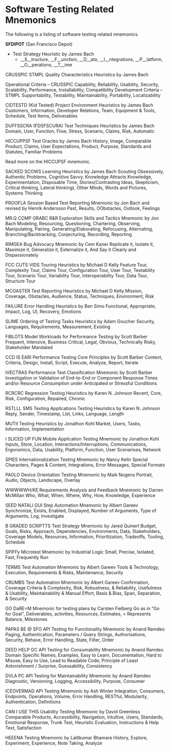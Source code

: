 # Software Testing Related Mnemonics

The following is a listing of software testing related mnemonics. 

__SFDIPOT__ (San Francisco Depot)
- Test Strategy Heuristic by James Bach
  - __S__tructure, __F__unction, __D__ata, __I__ntegrations, __P__latform, __O__perations, __T__ime

CRUSSPIC STMPL
Quality Characteristics Heuristics by James Bach

Operational Criteria – CRUSSPIC
Capability, Reliability, Usability, Security, Scalability, Performance, Installability, Compatibility
Development Criteria – STMPL
Supportability, Testability, Maintainability, Portability, Localizability

CIDTESTD (Kid Tested)
Project Environment Heuristics by James Bach
Customers, Information, Developer Relations, Team, Equipment & Tools, Schedule, Test Items, Deliverables

DUFFSSCRA (FDSFSCURA)
Test Techniques Heuristics by James Bach
Domain, User, Function, Flow, Stress, Scenario, Claims, Risk, Automatic

HICCUPPSF
Test Oracles by James Bach
History, Image, Comparable Product, Claims, User Expectations, Product, Purpose, Standards and Statutes, Familiar Problems

Read more on the HICCUPSF mnemonic.

SACKED SCOWS
Learning Heuristics by James Bach
Scouting Obsessively, Authentic Problems, Cognitive Savvy, Knowledge Attracts Knowledge, Experimentation, Disposable Time, Stories(Contrasting Ideas, Skepticism, Critical thinking, Lateral thinking), Other Minds, Words and Pictures, Systems Thinking

PROOFLA
Session Based Test Reporting Mnemonic by Jon Bach and revised by Henrik Andersson
Past, Results, OObstacles, Outlook, Feelings

MR.Q COMP GRABC R&R
Exploration Skills and Tactics Mnemonic by Jon Bach
Modeling, Resourcing, Questioning, Chartering, Observing, Manipulating, Pairing, Generating/Elaborating, Refocusing, Alternating, Branching/Backtracking, Conjecturing, Recording, Reporting

RIMGEA
Bug Advocacy Mnemonic by Cem Kaner
Replicate it, Isolate it, Maximize it, Generalize it, Externalize it, And Say it Clearly and Dispassionately

FCC CUTS VIDS
Touring Heuristics by Michael D Kelly
Feature Tour, Complexity Tour, Claims Tour, Configuration Tour, User Tour, Testability Tour, Scenario Tour, Variability Tour, Interoperability Tour, Data Tour, Structure Tour

MCOASTER
Test Reporting Heuristics by Michael D Kelly
Mission, Coverage, Obstacles, Audience, Status, Techniques, Environment, Risk

FAILURE
Error Handling Heuristics by Ben Simo
Functional, Appropriate, Impact, Log, UI, Recovery, Emotions

SLIME
Ordering of Testing Tasks Heuristics by Adam Goucher
Security, Languages, RequIrements, Measurement, Existing

FIBLOTS
Model Workloads for Performance Testing by Scott Barber
Frequent, Intensive, Business Critical, Legal, Obvious, Technically Risky, Stakeholder Mandated

CCD IS EARI
Performance Testing Core Principles by Scott Barber
Context, Criteria, Design, Install, Script, Execute, Analyze, Report, Iterate

IVECTRAS
Performance Test Classification Mnemonic by Scott Barber
Investigation or Validation of End-to-End or Component Response Times and/or Resource Consumption under Anticipated or Stressful Conditions

RCRCRC
Regression Testing Heuristics by Karen N. Johnson
Recent, Core, Risk, Configuration, Repaired, Chronic

RSTLLL
SMS Texting Applications Testing Heuristics by Karen N. Johnson
Reply, Sender, Timestamp, List, Links, Language, Length

MUTII
Testing Heuristics by Jonathon Kohl
Market, Users, Tasks, Information, Implementation

I SLICED UP FUN
Mobile Application Testing Mnemonic by Jonathon Kohl
Inputs, Store, Location, Interactions/Interruptions, Communications, Ergonomics, Data, Usability, Platform, Function, User Scenarioes, Network

SPIES
Internationalization Testing Mnemonic by Nancy Kelln
Special Characters, Pages & Content, Integrations, Error Messages, Special Formats

PAOLO
Device Orientation Testing Mnemonic by Maik Nogens
Portrait, Audio, Objects, Landscape, Overlay

WWWWWH/KE
Requirements Analysis and Feedback Mnemonic by Darren McMillan
Who, What, When, Where, Why, How, Knowledge, Experience

SEED NATALI
GUI Step Automation Mnemonic by Albert Gareev
Synchronize, Exists, Enabled, Displayed, Number of Arguments, Type of Arguments, Log, Investigate

B GRADED SCRIPTTS
Test Strategy Mnemonic by Jared Quinert
Budget, Goals, Risks, Approach, Dependencies, Environments, Data, Stakeholders, Coverage Models, Resources, Information, Prioritization, Tradeoffs, Tooling, Schedule

SPIFFy
Microtest Mnemonic by Industrial Logic
Small, Precise, Isolated, Fast, Frequently Run

TERMS
Test Automation Mnemonic by Albert Gareev
Tools & Technology, Execution, Requirements & Risks, Maintenance, Security

CRUMBS
Test Automation Mnemonic by Albert Gareev
Confirmation, Coverage Criteria & Complexity, Risk, Robustness, & Reliability, Usefulness & Usability, Maintainability & Manual Effort, Basis & Bias, Span, Separation, & Security

GO DaRE=M
Mnemonic for testing plans by Carsten Fielberg
Go as in “Go for Goal”, Deliverables, activities, Resources, Estimates, = Represents Balance, Milestones

PAPAS BE @ SFO
API Testing for Functionality Mnemonic by Anand Ramdeo
Paging, Authentication, Parameters / Query Strings, Authorisations, Security, Behave, Error Handling, State, Filter, Order

DEED HELP GC
API Testing for Consumability Mnemonic by Anand Ramdeo
Domain Specific Names, Examples, Easy to Learn, Documentation, Hard to Misuse, Easy to Use, Lead to Readable Code, Principle of Least Astonishment / Surprise, Guessability, Consistency

DVLA PC
API Testing for Maintainability Mnemonic by Anand Ramdeo
Diagnostic, Versioning, Logging, Accessibility, Purpose, Consumer

ICEOVERMAD
API Testing Mnemonic by Ash Winter
Integration, Consumers, Endpoints, Operations, Volume, Error Handling, RESTful, Modularity, Authentication, Definitions

CAN I USE THIS
Usability Testing Mnemonic by David Greenless
Comparable Products, Accessibility, Navigation, Intuitive, Users, Standards, Emotional Response, Trunk Test, Heuristic Evaluation, Instructions & Help Text, Satisfaction

HEEENA
Testing Mnemonic by Lalitkumar Bhamare
History, Explore, Experiment, Experience, Note Taking, Analyze
